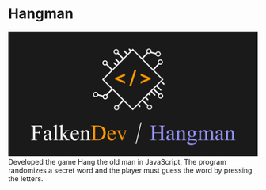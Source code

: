 # Hangman
![alt text](https://github.com/FalkenDev/Hangman/blob/master/hangman.png?raw=true)
 Developed the game Hang the old man in JavaScript. The program randomizes a secret word and the player must guess the word by pressing the letters.
